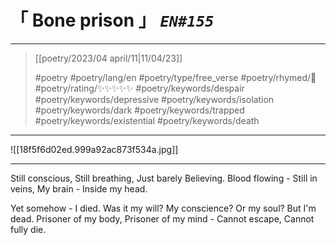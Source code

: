 # &#12300; Bone prison &#12301; *`EN#155`*

---

> [[poetry/2023/04 april/11|11/04/23]]
> 
> #poetry 
> #poetry/lang/en 
> #poetry/type/free_verse 
> #poetry/rhymed/🔴 
> #poetry/rating/✨✨✨✨✨ 
> #poetry/keywords/despair #poetry/keywords/depressive #poetry/keywords/isolation #poetry/keywords/dark #poetry/keywords/trapped #poetry/keywords/existential #poetry/keywords/death 

---

![[18f5f6d02ed.999a92ac873f534a.jpg]]

---

Still conscious,
Still breathing,
Just barely
Believing.
Blood flowing -
Still in veins,
My brain -
Inside my head.

Yet somehow -
I died.
Was it my will?
My conscience? 
Or my soul? 
But I'm dead.
Prisoner of my body,
Prisoner of my mind -
Cannot escape,
Cannot fully die.
